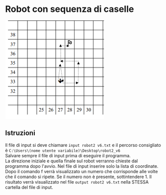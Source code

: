 # Robot con sequenza di caselle

![](robot2.png)

## Istruzioni

Il file di input si deve chiamare ```input robot2 v6.txt``` e il percorso consigliato è ```C:\Users\(nome utente variabile)\Desktop\robot2_v6```
<br>
Salvare sempre il file di input prima di eseguire il programma.
<br>
La direzione iniziale e quella finale sul robot verranno chieste dal programma dopo l'avvio. Nel file di input inserire solo la lista di coordinate. 
<br>
Dopo il comando f verrà visualizzato un numero che corrisponde alle volte che il comando si ripete. Se il numero non è presente, sottintendere 1.
Il risultato verrà visualizzato nel file ```output robot2 v6.txt``` nella STESSA cartella del file di input.
